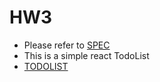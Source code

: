 # HW3
* Please refer to [SPEC](https://github.com/plsmaop/Web-Programming-2018/raw/master/HW3/hw3.pdf)
* This is a simple react TodoList
* [TODOLIST](https://plsmaop.github.io/TodoList/)
